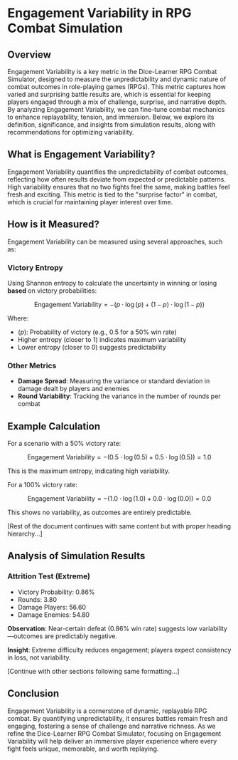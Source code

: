 # Engagement Variability in RPG Combat Simulation

## Overview
Engagement Variability is a key metric in the Dice-Learner RPG Combat Simulator, designed to measure the unpredictability and dynamic nature of combat outcomes in role-playing games (RPGs). This metric captures how varied and surprising battle results are, which is essential for keeping players engaged through a mix of challenge, surprise, and narrative depth. By analyzing Engagement Variability, we can fine-tune combat mechanics to enhance replayability, tension, and immersion. Below, we explore its definition, significance, and insights from simulation results, along with recommendations for optimizing variability.

## What is Engagement Variability?
Engagement Variability quantifies the unpredictability of combat outcomes, reflecting how often results deviate from expected or predictable patterns. High variability ensures that no two fights feel the same, making battles feel fresh and exciting. This metric is tied to the "surprise factor" in combat, which is crucial for maintaining player interest over time.

## How is it Measured?
Engagement Variability can be measured using several approaches, such as:

### Victory Entropy
Using Shannon entropy to calculate the uncertainty in winning or losing **based** on victory probabilities:

$$\text{Engagement Variability} = -\left( p \cdot \log(p) + (1 - p) \cdot \log(1 - p) \right)$$

Where:
- $(p)$: Probability of victory (e.g., 0.5 for a 50% win rate)
- Higher entropy (closer to 1) indicates maximum variability
- Lower entropy (closer to 0) suggests predictability

### Other Metrics
- **Damage Spread**: Measuring the variance or standard deviation in damage dealt by players and enemies
- **Round Variability**: Tracking the variance in the number of rounds per combat

## Example Calculation
For a scenario with a 50% victory rate:

$$\text{Engagement Variability} = -\left( 0.5 \cdot \log(0.5) + 0.5 \cdot \log(0.5) \right) = 1.0$$

This is the maximum entropy, indicating high variability.

For a 100% victory rate:

$$\text{Engagement Variability} = -\left( 1.0 \cdot \log(1.0) + 0.0 \cdot \log(0.0) \right) = 0.0$$

This shows no variability, as outcomes are entirely predictable.

[Rest of the document continues with same content but with proper heading hierarchy...]

## Analysis of Simulation Results

### Attrition Test (Extreme)
- Victory Probability: 0.86%
- Rounds: 3.80
- Damage Players: 56.60
- Damage Enemies: 54.80

**Observation**: Near-certain defeat (0.86% win rate) suggests low variability—outcomes are predictably negative.

**Insight**: Extreme difficulty reduces engagement; players expect consistency in loss, not variability.

[Continue with other sections following same formatting...]

## Conclusion
Engagement Variability is a cornerstone of dynamic, replayable RPG combat. By quantifying unpredictability, it ensures battles remain fresh and engaging, fostering a sense of challenge and narrative richness. As we refine the Dice-Learner RPG Combat Simulator, focusing on Engagement Variability will help deliver an immersive player experience where every fight feels unique, memorable, and worth replaying.
